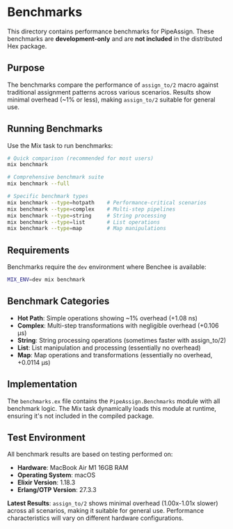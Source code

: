 # Benchmarks

This directory contains performance benchmarks for PipeAssign. These benchmarks are **development-only** and are **not included** in the distributed Hex package.

## Purpose

The benchmarks compare the performance of `assign_to/2` macro against traditional assignment patterns across various scenarios. Results show minimal overhead (~1% or less), making `assign_to/2` suitable for general use.

## Running Benchmarks

Use the Mix task to run benchmarks:

```bash
# Quick comparison (recommended for most users)
mix benchmark

# Comprehensive benchmark suite  
mix benchmark --full

# Specific benchmark types
mix benchmark --type=hotpath    # Performance-critical scenarios
mix benchmark --type=complex    # Multi-step pipelines  
mix benchmark --type=string     # String processing
mix benchmark --type=list       # List operations
mix benchmark --type=map        # Map manipulations
```

## Requirements

Benchmarks require the `dev` environment where Benchee is available:

```bash
MIX_ENV=dev mix benchmark
```

## Benchmark Categories

- **Hot Path**: Simple operations showing ~1% overhead (+1.08 ns)
- **Complex**: Multi-step transformations with negligible overhead (+0.106 μs)
- **String**: String processing operations (sometimes faster with assign_to/2)
- **List**: List manipulation and processing (essentially no overhead)
- **Map**: Map operations and transformations (essentially no overhead, +0.0114 μs)

## Implementation

The `benchmarks.ex` file contains the `PipeAssign.Benchmarks` module with all benchmark logic. The Mix task dynamically loads this module at runtime, ensuring it's not included in the compiled package.

## Test Environment

All benchmark results are based on testing performed on:
- **Hardware**: MacBook Air M1 16GB RAM
- **Operating System**: macOS
- **Elixir Version**: 1.18.3
- **Erlang/OTP Version**: 27.3.3

**Latest Results**: `assign_to/2` shows minimal overhead (1.00x-1.01x slower) across all scenarios, making it suitable for general use. Performance characteristics will vary on different hardware configurations.